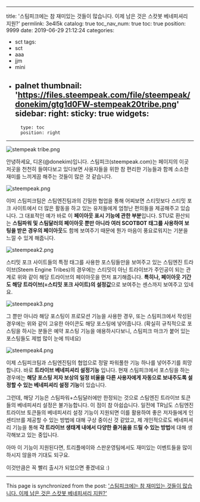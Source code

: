 
---
title: '스팀피크에는 참 재미있는 것들이 많습니다. 이제 남은 것은 스캇봇 베네피셔리 지원?'
permlink: 3e4l5k
catalog: true
toc_nav_num: true
toc: true
position: 9999
date: 2019-06-29 21:12:24
categories:
- sct
tags:
- sct
- aaa
- jjm
- mini
- palnet
thumbnail: 'https://files.steempeak.com/file/steempeak/donekim/gtg1d0FW-stempeak20tribe.png'
sidebar:
    right:
        sticky: true
widgets:
    -
        type: toc
        position: right
---


![stempeak tribe.png](https://files.steempeak.com/file/steempeak/donekim/gtg1d0FW-stempeak20tribe.png)

안녕하세요, 디온(@donekim)입니다. 스팀피크(steempeak.com)는 페이지의 이곳 저곳을 천천히 들여다보고 있다보면 사용자들을 위한 참 편리한 기능들과 함께 소소한 재미를 느끼게끔 해주는 것들이 많은 것 같습니다. 

![steempeak.png](https://files.steempeak.com/file/steempeak/donekim/4lWjRKWN-steempeak.png)

이미 스팀피크팀은 스팀엔진팀과의 긴밀한 협업을 통해 어찌보면 스티밋보다 스티밋 포크 사이트에서 더 많은 활동을 하고 있는 유저들에게 엄청난 편의들을 제공해주고 있습니다. 그 대표적인 예가 바로 이 **페이아웃 표시 기능에 관한 부분**입니다. STU로 환산되는 **스팀파워 및 스팀달러의 페이아웃 뿐만 아니라 여러 SCOTBOT 태그를 사용하여 보팅을 받은 경우의 페이아웃**도 함께 보여주기 때문에 뭔가 마음이 풍요로워지는 기분을 느낄 수 있게 해줍니다.

![steempeak2.png](https://files.steempeak.com/file/steempeak/donekim/RA5jhaGb-steempeak2.png)

스티밋 포크 사이트들의 특정 태그를 사용한 포스팅들만을 보여주고 있는 스팀엔진 트라이브(Steem Engine Tribes)의 경우에는 스티밋이 아닌 트라이브가 주인공이 되는 관계로 위와 같이 해당 트라이브의 페이아웃을 먼저 표기해줍니다. **특히나, 페이아웃 기간도 해당 트라이브(=스티밋 포크 사이트)의 설정값**으로 보여주는 센스까지 보여주고 있네요.

![steempeak3.png](https://files.steempeak.com/file/steempeak/donekim/9w29xfkd-steempeak3.png) 

그 뿐만 아니라 해당 포스팅이 프로모션 기능을 사용한 경우, 또는 스팀피크에서 작성된 경우에는 위와 같이 고유한 아이콘도 해당 포스팅에 넣어줍니다. (확실히 규칙적으로 포스팅을 하시는 분들은 예약 포스팅 기능을 애용하시다보니, 스팀피크 마크가 붙어 있는 포스팅들도 제법 많이 눈에 띄네요) 

![steempeak4.png](https://files.steempeak.com/file/steempeak/donekim/wZBciS3P-steempeak4.png)

이제 스팀피크팀과 스팀엔진팀의 협업으로 정말 파워풀한 기능 하나를 넣어주기를 희망합니다. 바로 **트라이브 베네피셔리 설정기능** 입니다. 현재 스팀피크에서 포스팅을 하는 경우에는 **해당 포스팅 저자 보상의 일정 비율을 다른 사용자에게 자동으로 보내주도록 설정할 수 있는 베네피셔리 설정 기능**이 있습니다. 

그런데, 해당 기능은 스팀파워+스팀달러에만 한정되는 것으로 스팀엔진 트라이브 토큰들의 베네피셔리 설정은 불가능합니다. 이 점이 참 아쉽습니다. 일전에 TR님도 스팀엔진 트라이브 토큰들의 베네피셔리 설정 기능이 지원되면 이를 활용하여 좋은 저자들에게 인센티브를 제공할 수 있는 방법에 대해 구상 중이신 것 같았고, 제 개인적으로도 베네피셔리 기능을 통해 **각 트라이브 생태계 내에서 다양한 즐거움을 드릴 수 있는 방법**에 대해 생각해보고 있는 중입니다. 

아마 이 기능이 지원된다면, 트리플에이와 스판운영팀에서도 재미있는 이벤트들을 많이 하시지 않을까 기대도 되구요. 

이것만큼은 꼭 빨리 출시가 되었으면 좋겠네요 :)

- - -

This page is synchronized from the post: ['스팀피크에는 참 재미있는 것들이 많습니다. 이제 남은 것은 스캇봇 베네피셔리 지원?'](https://steemit.com/@donekim/3e4l5k)
